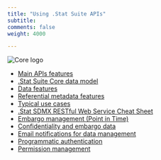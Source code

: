 ```yaml
---
title: "Using .Stat Suite APIs"
subtitle: 
comments: false
weight: 4000

---
```

<!-- This page (or a sub-page or sub-section of this page) of the documentation is referenced as an external resource in the .Stat Academy:
* https://academy.siscc.org/using-dotstat-suite/
Any change affecting its URL must be communicated to the .Stat Academy content admin in advance. -->

![Core logo](/dotstatsuite-documentation/images/core_logo.png)

* [Main APIs features](https://sis-cc.gitlab.io/dotstatsuite-documentation/using-api/api-main-features/)
* [.Stat Suite Core data model](https://sis-cc.gitlab.io/dotstatsuite-documentation/using-api/core-data-model/)
* [Data features](https://sis-cc.gitlab.io/dotstatsuite-documentation/using-api/data/)
* [Referential metadata features](https://sis-cc.gitlab.io/dotstatsuite-documentation/using-api/ref-metadata/)
* [Typical use cases](https://sis-cc.gitlab.io/dotstatsuite-documentation/using-api/typical-use-cases/)
* [.Stat SDMX RESTful Web Service Cheat Sheet](https://sis-cc.gitlab.io/dotstatsuite-documentation/using-api/restful/)
* [Embargo management (Point in Time)](https://sis-cc.gitlab.io/dotstatsuite-documentation/using-api/embargo-management/)
* [Confidentiality and embargo data](https://sis-cc.gitlab.io/dotstatsuite-documentation/using-api/confidential-data/)
* [Email notifications for data management](https://sis-cc.gitlab.io/dotstatsuite-documentation/using-api/message-through-mail/)
* [Programmatic authentication](https://sis-cc.gitlab.io/dotstatsuite-documentation/using-api/programmatic-auth/)
* [Permission management](https://sis-cc.gitlab.io/dotstatsuite-documentation/using-api/permission-management/)
